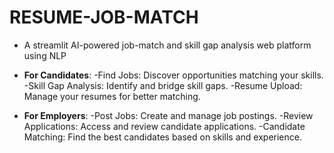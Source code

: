 # RESUME-JOB-MATCH

- A streamlit AI-powered job-match and skill gap analysis web platform using NLP 

- **For Candidates**:
-﻿﻿Find Jobs: Discover opportunities matching your skills.
﻿﻿-Skill Gap Analysis: Identify and bridge skill gaps.
﻿﻿-Resume Upload: Manage your resumes for better matching.
- **For Employers**:
﻿﻿-Post Jobs: Create and manage job postings.
﻿﻿-Review Applications: Access and review candidate applications.
﻿﻿-Candidate Matching: Find the best candidates based on skills and experience.
